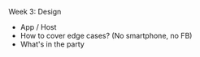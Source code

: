 Week 3: Design

- App / Host
- How to cover edge cases? (No smartphone, no FB)
- What's in the party
